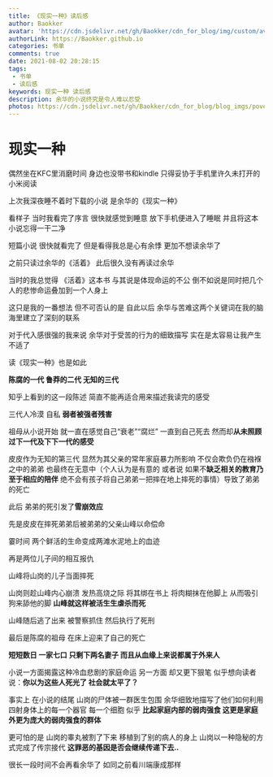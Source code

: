 ```yaml
---
title: 《现实一种》读后感
author: Baokker
avatar: 'https://cdn.jsdelivr.net/gh/Baokker/cdn_for_blog/img/custom/avatar.jpg'
authorLink: https://Baokker.github.io
categories: 书单
comments: true
date: 2021-08-02 20:28:15
tags:
 - 书单
 - 读后感
keywords: 现实一种 读后感
description: 余华的小说终究是令人难以忍受
photos: https://cdn.jsdelivr.net/gh/Baokker/cdn_for_blog/blog_imgs/poverty-509601_1920.jpg
---
```


# 现实一种

偶然坐在KFC里消磨时间 身边也没带书和kindle 只得妥协于手机里许久未打开的小米阅读

上次我深夜睡不着时下载的小说 是余华的《现实一种》 

看样子 当时我看完了序言 很快就感觉到睡意 放下手机便进入了睡眠 并且将这本小说忘得一干二净

短篇小说 很快就看完了 但是看得我总是心有余悸 更加不想读余华了

之前只读过余华的《活着》 此后很久没有再读过余华

当时的我总觉得 《活着》这本书 与其说是体现命运的不公 倒不如说是同时把几个人的悲惨命运叠加到一个人身上

这只是我的一番想法 但不可否认的是 自此以后 余华与苦难这两个关键词在我的脑海里建立了深刻的联系

对于代入感很强的我来说 余华对于受苦的行为的细致描写 实在是太容易让我产生不适了

读《现实一种》也是如此

**陈腐的一代 鲁莽的二代 无知的三代**

知乎上看到的这一段陈述 简直不能再适合用来描述我读完的感受

三代人冷漠 自私 **弱者被强者残害**

祖母从小说开始 就一直在感觉自己“衰老”“腐烂” 一直到自己死去 然而却**从未照顾过下一代及下下一代的感受**

皮皮作为无知的第三代 显然为其父亲的常年家庭暴力所影响 不仅会欺负仍在襁褓之中的弟弟 也最终在无意中（个人认为是有意的 或者说 如果不**缺乏相关的教育乃至于相应的陪伴** 绝不会有孩子将自己弟弟一把摔在地上摔死的事情）导致了弟弟的死亡

此后 弟弟的死引发了**雪崩效应**

先是皮皮在摔死弟弟后被弟弟的父亲山峰以命偿命 

霎时间 两个鲜活的生命变成两滩水泥地上的血迹

再是两位儿子间的相互报仇 

山峰将山岗的儿子当面摔死

山岗则趁山峰内心崩溃 发热高烧之际 将其绑在书上 将肉糊抹在他脚上 从而吸引狗来舔他的脚 **山峰就这样被活生生虐杀而死**

山峰随后逃了出来 被警察抓住 然后执行了死刑

最后是陈腐的祖母 在床上迎来了自己的死亡

**短短数日 一家七口 只剩下两名妻子 而且从血缘上来说都属于外来人**

小说一方面揭露这种冷血悲剧的家庭命运 另一方面 却又更下狠笔 似乎想向读者说：**你以为这些人死光了 社会就太平了？**

事实上 在小说的结尾 山岗的尸体被一群医生包围 余华细致地描写了他们如何利用四射身体上的每一个器官 每一个细胞 似乎 **比起家庭内部的弱肉强食 这更是家庭外更为庞大的弱肉强食的群体**

更可怕的是 山岗的睾丸被割了下来 移植到了别的病人的身上 山岗以一种隐秘的方式完成了传宗接代 **这罪恶的基因是否会继续传递下去..**



很长一段时间不会再看余华了 如同之前看川端康成那样

